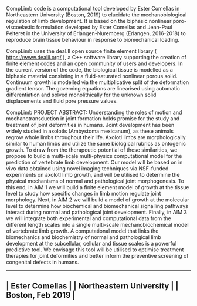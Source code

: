 
CompLimb code is a computational tool developed by Ester Comellas in Northeastern University (Boston, 2019) to elucidate the mechanobiological regulation of limb development. It is based on the biphasic nonlinear poro-viscoelastic formulation developed by Ester Comellas and Jean-Paul Pelteret in the University of Erlangen-Nuremberg (Erlangen, 2016-2018) to reproduce brain tissue behaviour in response to biomechanical loading. 

CompLimb uses the deal.II open source finite element library ( https://www.dealii.org/ ), a C++ software library supporting the creation of finite element codes and an open community of users and developers. In the current version of the code, the biological tissue is modelled as a biphasic material consisting in a fluid-saturated nonlinear porous solid. Continuum growth is modelled via the multiplicative split of the deformation gradient tensor. The governing equations are linearised using automatic differentiation and solved monolithically for the unknown solid displacements and fluid pore pressure values.

CompLimb PROJECT ABSTRACT:
Understanding the roles of motion and mechanotransduction in joint formation holds promise for the study and treatment of joint deformities in humans. Joint development has been widely studied in axolotls (Ambystoma mexicanum), as these animals regrow whole limbs throughout their life. Axolotl limbs are morphologically similar to human limbs and utilize the same biological rubrics as ontogenic growth. To draw from the therapeutic potential of these similarities, we propose to build a multi-scale multi-physics computational model for the prediction of vertebrate limb development. Our model will be based on in vivo data obtained using novel imaging techniques via NSF-funded experiments on axolotl limb growth, and will be utilised to determine the physical mechanisms of normal and pathological joint morphogenesis. To this end, in AIM 1 we will build a finite element model of growth at the tissue level to study how specific changes in limb motion regulate joint morphology. Next, in AIM 2 we will build a model of growth at the molecular level to determine how biochemical and biomechanical signalling pathways interact during normal and pathological joint development. Finally, in AIM 3 we will integrate both experimental and computational data from the different length scales into a single multi-scale mechanobiochemical model of vertebrate limb growth. A computational model that links the biomechanics and biochemistry of normal and pathological limb development at the subcellular, cellular and tissue scales is a powerful predictive tool. We envisage this tool will be utilised to optimise treatment therapies for joint deformities and better inform the preventive screening of congenital defects in humans.

 -------------------------
| Ester Comellas          |
| Northeastern University |
| Boston, Feb 2019		  |
 -------------------------